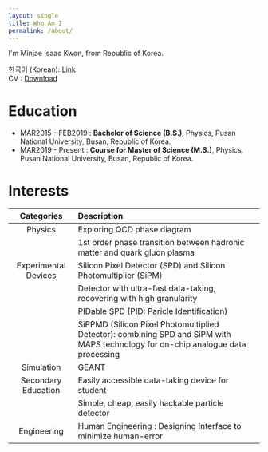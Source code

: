 ```yaml
---
layout: single
title: Who Am I
permalink: /about/
---
```


I'm Minjae Isaac Kwon, from Republic of Korea.

한국어 (Korean): [Link](/about_ko)  
CV : [Download](/assets/files/MKWON_CV.pdf)

# Education

- MAR2015 - FEB2019 : __Bachelor of Science (B.S.)__, Physics, Pusan National University, Busan, Republic of Korea.  
- MAR2019 - Present : __Course for Master of Science (M.S.)__, Physics, Pusan National University, Busan, Republic of Korea.

# Interests
<!-- * Physics
  * Exploring QCD phase diagram
  * 1st order phase transition between hadronic matter and quark gluon plasma
* Experiment
  * Silicon Pixel Detector (SPD) and Silicon Photomultiplier (SiPM)
  * Detector with ultra-fast data-taking, recovering with high granularity
  * PIDable SPD (PID: Paricle Identification)
  * SiPPMD (Silicon Pixel Photomultiplied Detector): combining SPD and SiPM with MAPS technology for on-chip analogue data processing
* Simulation
  * GEANT
* Secondary Education
  * Easily accessible data-taking device for student
  * Simple, cheap, easily hackable particle detector -->

| Categories | Description |
| :---: | :--- |
| Physics    | Exploring QCD phase diagram |
|            | 1st order phase transition between hadronic matter and quark gluon plasma |
| Experimental Devices | Silicon Pixel Detector (SPD) and Silicon Photomultiplier (SiPM) |
|            | Detector with ultra-fast data-taking, recovering with high granularity |
|            | PIDable SPD (PID: Paricle Identification) |
|            | SiPPMD (Silicon Pixel Photomultiplied Detector): combining SPD and SiPM with MAPS technology for on-chip analogue data processing |
| Simulation | GEANT  |
| Secondary Education | Easily accessible data-taking device for student|
|                     | Simple, cheap, easily hackable particle detector |
| Engineering | Human Engineering : Designing Interface to minimize human-error | 
